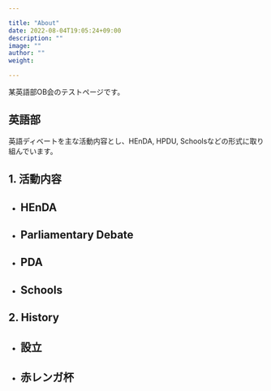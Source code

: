 ```yaml
---

title: "About"
date: 2022-08-04T19:05:24+09:00
description: ""
image: ""
author: ""
weight: 

---
```


某英語部OB会のテストページです。

<!--more-->


## 英語部
英語ディベートを主な活動内容とし、HEnDA, HPDU, Schoolsなどの形式に取り組んでいます。

## 1. 活動内容
- ## HEnDA
- ## Parliamentary Debate
- ## PDA
- ## Schools


## 2. History
- ## 設立
- ## 赤レンガ杯


